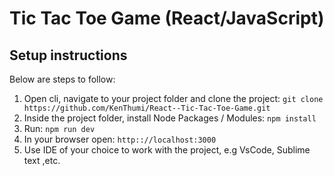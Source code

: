 # Tic Tac Toe Game (React/JavaScript)
## Setup instructions
Below are steps to follow:
1. Open cli, navigate to your project folder and clone the project: 
    `git clone https://github.com/KenThumi/React--Tic-Tac-Toe-Game.git`
2. Inside the project folder, install Node Packages / Modules:
    `npm install`
3. Run:
    `npm run dev`
4. In your browser open:
    `http:://localhost:3000`
5. Use IDE of your choice to work with the project, e.g VsCode, Sublime text ,etc.
